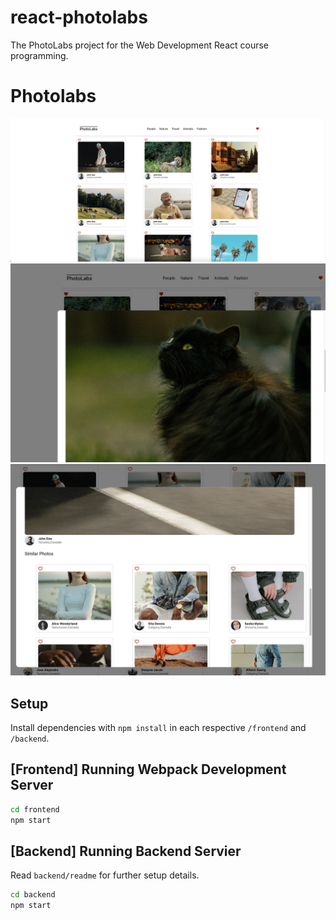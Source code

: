 # react-photolabs
The PhotoLabs project for the Web Development React course programming.

# Photolabs
!["The main page"](/frontend/docs/main-page.png)
!["Photo details view"](/frontend/docs/photo-details.png)
!["Similar photos view"](/frontend/docs/similar-photos.png)

## Setup

Install dependencies with `npm install` in each respective `/frontend` and `/backend`.

## [Frontend] Running Webpack Development Server

```sh
cd frontend
npm start
```

## [Backend] Running Backend Servier

Read `backend/readme` for further setup details.

```sh
cd backend
npm start
```
